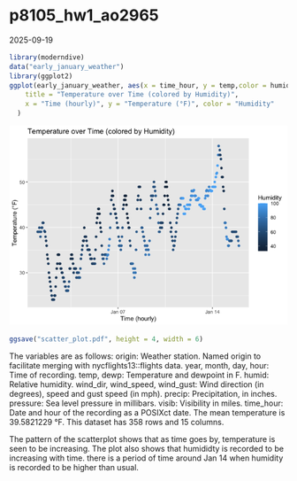 p8105_hw1_ao2965
================
2025-09-19

``` r
library(moderndive)
data("early_january_weather")
library(ggplot2)
ggplot(early_january_weather, aes(x = time_hour, y = temp,color = humid)) + geom_point() + labs(
    title = "Temperature over Time (colored by Humidity)",
    x = "Time (hourly)", y = "Temperature (°F)", color = "Humidity"
  )
```

![](p8105_hw1_ao2965_files/figure-gfm/unnamed-chunk-1-1.png)<!-- -->

``` r
ggsave("scatter_plot.pdf", height = 4, width = 6)
```

The variables are as follows: origin: Weather station. Named origin to
facilitate merging with nycflights13::flights data. year, month, day,
hour: Time of recording. temp, dewp: Temperature and dewpoint in F.
humid: Relative humidity. wind_dir, wind_speed, wind_gust: Wind
direction (in degrees), speed and gust speed (in mph). precip:
Precipitation, in inches. pressure: Sea level pressure in millibars.
visib: Visibility in miles. time_hour: Date and hour of the recording as
a POSIXct date. The mean temperature is 39.5821229 °F. This dataset has
358 rows and 15 columns.

The pattern of the scatterplot shows that as time goes by, temperature
is seen to be increasing. The plot also shows that humididty is recorded
to be increasing with time. there is a period of time around Jan 14 when
humidity is recorded to be higher than usual.
